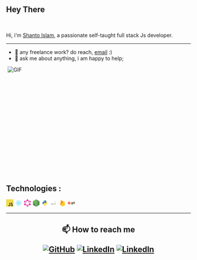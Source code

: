 <h2 >Hey There</h2> 

<br />

Hi, i'm [Shanto Islam](), a passionate self-taught full stack Js developer. 
<hr>

- 💼 any freelance work? do reach, [email](mailto:ishanto412@gmail.com) :)
- 💬 ask me about anything, i am happy to help;
<img align="right" alt="GIF" src="https://raw.githubusercontent.com/shantoislam6/shantoislam6/main/code.gif" width="500" height="320" />
<h2></h2>
<h2>Technologies :  </h2>  

<code><img height="20" src="https://raw.githubusercontent.com/github/explore/80688e429a7d4ef2fca1e82350fe8e3517d3494d/topics/javascript/javascript.png"></code>
<code><img height="20" src="https://raw.githubusercontent.com/github/explore/80688e429a7d4ef2fca1e82350fe8e3517d3494d/topics/react/react.png"></code>
<code><img height="20" src="https://raw.githubusercontent.com/github/explore/5c058a388828bb5fde0bcafd4bc867b5bb3f26f3/topics/graphql/graphql.png"></code>
<code><img height="20" src="https://raw.githubusercontent.com/github/explore/80688e429a7d4ef2fca1e82350fe8e3517d3494d/topics/nodejs/nodejs.png"></code>
<code><img height="20" src="https://raw.githubusercontent.com/github/explore/80688e429a7d4ef2fca1e82350fe8e3517d3494d/topics/python/python.png"></code>
<code><img height="20" src="https://raw.githubusercontent.com/github/explore/80688e429a7d4ef2fca1e82350fe8e3517d3494d/topics/mysql/mysql.png"></code>
<code><img height="20" src="https://raw.githubusercontent.com/github/explore/80688e429a7d4ef2fca1e82350fe8e3517d3494d/topics/firebase/firebase.png"></code>
<code><img height="20" src="https://raw.githubusercontent.com/github/explore/80688e429a7d4ef2fca1e82350fe8e3517d3494d/topics/git/git.png"></code>
<hr/>
<h2 align="center">
📫 How to reach me
</h32>

<p align="center">
	<a href="https://github.com/mehedi-66"><img src="https://img.shields.io/github/followers/shantoislam6.svg?label=GitHub&style=social" alt="GitHub"></a>
	<a href="https://www.linkedin.com/in/mehedi2020hasan/"><img src="https://img.shields.io/badge/LinkedIn--_.svg?style=social&logo=linkedin" alt="LinkedIn"></a>
	<a href="https://www.facebook.com/mehedi2020hasan/"><img src="https://img.shields.io/badge/Facebook--_.svg?style=social&logo=facebook" alt="LinkedIn"></a>
</p>

